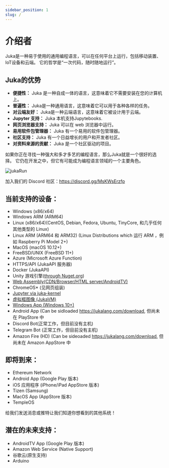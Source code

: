 ```yaml
---
sidebar_position: 1
slug: /
---
```


# 介绍者

Juka是一种易于使用的通用编程语言，可以在任何平台上运行，包括移动装置、IoT设备和云端。 它的哲学是“一次代码，随时随地运行”。

## Juka的优势

* **便捷性：** Juka 是一种自成一体的语言，这意味着它不需要安装在您的计算机上。
* **普遍性：** Juka是一种通用语言，这意味着它可以用于各种各样的任务。
* **对云端友好：** Juka是一种云端语言，这意味着它被设计用于云端。
* **Jupyter 支持：** Juka 本机支持Jupytebooks.
* **网页浏览器支持：** Juka 可以在 web 浏览器中运行。
* **易用软件包管理器：** Juka 有一个易用的软件包管理器。
* **社区支持：** Juka 有一个日益增长的用户和开发者社区。
* **对资料来源的贡献：** Juka 是一个社区驱动的项目。

如果你正在寻找一种强大和多才多艺的编程语言，那么Juka就是一个很好的选择。 它仍在开发之中，但它有可能成为编程语言领域的一个主要角色。

![jukaRun](/img/latestjuka.gif)

加入我们的 Discord 社区：https://discord.gg/MsKWsErzfp

## 当前支持的设备：

- Windows (x86/x64)
- Windows ARM (ARM64)
- Linux (x86/x64)(CentOS, Debian, Fedora, Ubuntu, TinyCore, 和几乎任何其他类型的 Linux)
- Linux ARM (ARM64 和 ARM32) (Linux Distributions which 运行 ARM ，例如 Raspberry Pi Model 2+)
- MacOS (macOS 10.12+)
- FreeBSD/UNIX (FreeBSD 11+)
- Azure (Microsoft Azure Function)
- HTTPS/API (JukaAPI 服务器)
- Docker (JukaAPI)
- Unity 游戏引擎([through Nuget.org](https://www.nuget.org/packages/JukaCompiler))
- [Web Assembly(CDN/Browser/HTML server/AndroidTV)](https://github.com/jukaLang/juka-webassembly)
- ChromeOS\* (见网页组装)
- [Jupyter via juka-kernel](https://github.com/jukaLang/juka-kernel)
- [虚拟框图像 (JukaVM)](https://github.com/jukaLang/jukaVM)
- [Windows App (Windows 10+)](https://github.com/jukaLang/JukaApp)
- Android App (Can be sidloaded <https://jukalang.com/download>, 但尚未在 PlayStore 中
- Discord Bot(正常工作，但目前没有主机)
- Telegram Bot (正常工作，但目前没有主机)
- Amazon Fire (HD) (Can be sideoaded <https://jukalang.com/download>, 但尚未在 Amazon AppStore 中

## 即将到来：

- Ethereum Network
- Android App (Google Play 版本)
- iOS 应用程序 (iPhone/iPad AppStore 版本)
- Tizen (Samsung)
- MacOS App (AppStore 版本)
- TempleOS

给我们发送消息或推特让我们知道你想看到的其他系统！

## 潜在的未来支持：

- AndroidTV App (Google Play 版本)
- Amazon Web Service (Native Support)
- 谷歌云(原生支持)
- Arduino
